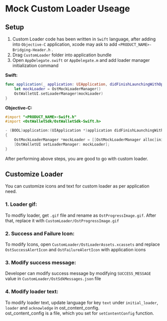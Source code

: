 # Mock Custom Loader Useage

## Setup
1. Custom Loader code has been written in `Swift` language, after adding into `Objective-C` application, xcode may ask to add `<PRODUCT_NAME>-Bridging-Header.h` .
2. Drag `CustomLoader` folder into application bundle
4. Open `AppDelegate.swift` or `AppDelegate.m` and add loader manager initialization command

<b>Swift:</b>
```Swift
func application(_ application: UIApplication, didFinishLaunchingWithOptions launchOptions: [UIApplication.LaunchOptionsKey: Any]?) -> Bool {
	let mockLoader = OstMockLoaderManager()
	OstWalletUI.setLoaderManager(mockLoader)
}
```
<b>Objective-C:</b>
```Objective-C
#import "<PRODUCT_NAME>-Swift.h"
#import <OstWalletSdk/OstWalletSdk-Swift.h>

- (BOOL)application:(UIApplication *)application didFinishLaunchingWithOptions:(NSDictionary *)launchOptions
{
	OstMockLoaderManager *mockLoader = [[OstMockLoaderManager alloc]init];
	[OstWalletUI setLoaderManager: mockLoader];
}
```

After performing above steps, you are good to go with custom loader. 

## Customize Loader

You can customize icons and text for custom loader as per application need.

### 1. Loader gif:
To modfiy loader, get `.gif` file and rename as `OstProgressImage.gif`. After that, replace it with `CustomLoader/OstProgressImage.gif`<br/>

### 2. Success and Failure Icon:
To modify Icons, open `CustomLoader/OstLoaderAssets.xcassets` and replace `OstSuccessAlertIcon` and `OstFailureAlertIcon` with application icons

### 3. Modify success message:
Developer can modify success message by modifying `SUCCESS_MESSAGE` value in `CustomLoader/OstSdkMessages.json` file

### 4. Modify loader text:
To modify loader text, update language for key `text` under `initial_loader`, `loader` and `acknowledge` in ost_content_config. <br/>
ost_content_config is a file, which you set for `setContentConfig` function. 
